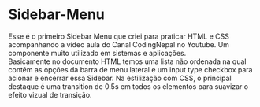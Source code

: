 # Sidebar-Menu
Esse é o primeiro Sidebar Menu que criei para praticar HTML e CSS acompanhando a vídeo aula do Canal CodingNepal no Youtube.
Um componente muito utilizado em sistemas e aplicações.<br>
Basicamente no documento HTML temos uma lista não ordenada na qual contém as opções da barra de menu lateral e um input type checkbox para acionar e encerrar essa Sidebar.
Na estilização com CSS, o principal destaque é uma transition de 0.5s em todos os elementos para suavizar o efeito vizual de transição.

